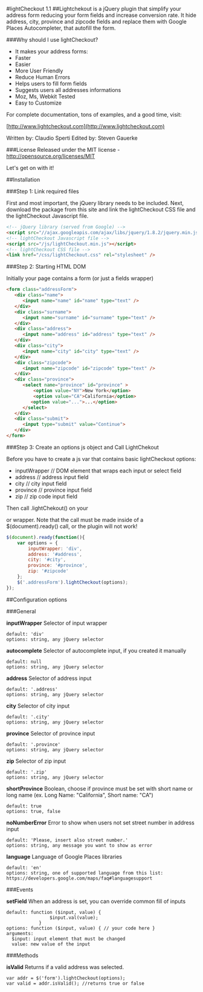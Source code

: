 #lightCheckout 1.1
##Lightchekout is a jQuery plugin that simplify your address form reducing your form fields and increase conversion rate. It hide address, city, province and zipcode fields and replace them with Google Places Autocompleter, that autofill the form.

###Why should I use lightCheckout?
* It makes your address forms:
* Faster
* Easier
* More User Friendly
* Reduce Human Errors
* Helps users to fill form fields
* Suggests users all addresses informations
* Moz, Ms, Webkit Tested
* Easy to Customize

For complete documentation, tons of examples, and a good time, visit:

[http://www.lightcheckout.com](http://www.lightcheckout.com)

Written by: Claudio Sperti
Edited by: Steven Gauerke

###License
Released under the MIT license - http://opensource.org/licenses/MIT

Let's get on with it!

##Installation

###Step 1: Link required files

First and most important, the jQuery library needs to be included. Next, download the package from this site and link the lightCheckout CSS file and the lightCheckout Javascript file.

```html
<!-- jQuery library (served from Google) -->
<script src="//ajax.googleapis.com/ajax/libs/jquery/1.8.2/jquery.min.js"></script>
<!-- lightCheckout Javascript file -->
<script src="/js/lightCheckout.min.js"></script>
<!-- lightCheckout CSS file -->
<link href="/css/lightCheckout.css" rel="stylesheet" />
```

###Step 2: Starting HTML DOM

Initially your page contains a form (or just a fields wrapper) 

```html
<form class="addressForm">
   <div class="name">
      <input name="name" id="name" type="text" />
   </div>
   <div class="surname">
      <input name="surname" id="surname" type="text" />
   </div>
   <div class="address">
      <input name="address" id="address" type="text" />
   </div>
   <div class="city">
      <input name="city" id="city" type="text" />
   </div>
   <div class="zipcode">
      <input name="zipcode" id="zipcode" type="text" />
   </div>
   <div class="province">
      <select name="province" id="province" >
          <option value="NY">New York</option>
          <option value="CA">California</option>
         <option value="...">...</option>
      </select>
   </div>
   <div class="submit">
      <input type="submit" value="Continue">
   </div>
</form>
```

###Step 3: Create an options js object and Call LightChekout

Before you have to create a js var that contains basic lightCheckout options:

* inputWrapper // DOM element that wraps each input or select field
* address // address input field
* city // city input field
* province // province input field
* zip // zip code input field

Then call .lightChekout() on your <form> or wrapper. Note that the call must be made inside of a $(document).ready() call, or the plugin will not work!

```javascript
$(document).ready(function(){
	var options = {
		inputWrapper: 'div',
		address: '#address',
		city: '#city',
		province: '#province',
		zip: '#zipcode'
	};
	$('.addressForm').lightCheckout(options);
});
```

##Configuration options

###General

**inputWrapper**
Selector of input wrapper
```
default: 'div'
options: string, any jQuery selector
```

**autocomplete**
Selector of autocomplete input, if you created it manually
```
default: null
options: string, any jQuery selector
```

**address**
Selector of address input
```
default: '.address'
options: string, any jQuery selector
```

**city**
Selector of city input
```
default: '.city'
options: string, any jQuery selector
```

**province**
Selector of province input
```
default: '.province'
options: string, any jQuery selector
```

**zip**
Selector of zip input
```
default: '.zip'
options: string, any jQuery selector
```

**shortProvince**
Boolean, choose if province must be set with short name or long name (ex. Long Name: "California", Short name: "CA")
```
default: true
options: true, false
```

**noNumberError**
Error to show when users not set street number in address input
```
default: 'Please, insert also street number.'
options: string, any message you want to show as error
```

**language**
Language of Google Places libraries
```
default: 'en'
options: string, one of supported language from this list: https://developers.google.com/maps/faq#languagesupport
```

###Events

**setField**
When an address is set, you can override common fill of inputs
```
default: function ($input, value) {
				$input.val(value);
			}
options: function ($input, value) { // your code here }
arguments:
  $input: input element that must be changed
  value: new value of the input
```

###Methods

**isValid**
Returns if a valid address was selected. 
```
var addr = $('form').lightCheckout(options);
var valid = addr.isValid(); //returns true or false